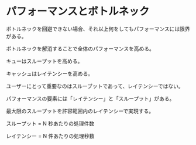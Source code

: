 # パフォーマンスとボトルネック

ボトルネックを回避できない場合、それ以上何をしてもパフォーマンスには限界がある。

ボトルネックを解消することで全体のパフォーマンスを高める。

キューはスループットを高める。

キャッシュはレイテンシーを高める。

ユーザーにとって重要なのはスループットであって、レイテンシーではない。

パフォーマンスの要素には「レイテンシー」と「スループット」がある。

最大限のスループットを許容範囲内のレイテンシーで実現する。

スループット
= N 秒あたりの処理件数

レイテンシー
= N 件あたりの処理秒数
